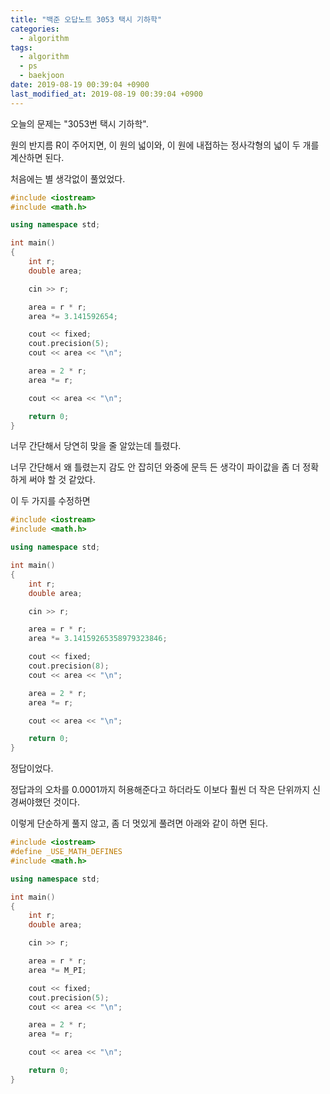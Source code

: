 ```yaml
---
title: "백준 오답노트 3053 택시 기하학"
categories:
  - algorithm
tags:
  - algorithm
  - ps
  - baekjoon
date: 2019-08-19 00:39:04 +0900
last_modified_at: 2019-08-19 00:39:04 +0900
---
```

오늘의 문제는 "3053번 택시 기하학".

원의 반지름 R이 주어지면, 이 원의 넓이와, 이 원에 내접하는 정사각형의 넓이 두 개를 계산하면 된다.

처음에는 별 생각없이 풀었었다.

```C++
#include <iostream>
#include <math.h>

using namespace std;

int main()
{
	int r;
	double area;

	cin >> r;

	area = r * r;
	area *= 3.141592654;

	cout << fixed;
	cout.precision(5);
	cout << area << "\n";

	area = 2 * r;
	area *= r;

	cout << area << "\n";

	return 0;
}
```

너무 간단해서 당연히 맞을 줄 알았는데 틀렸다.

너무 간단해서 왜 틀렸는지 감도 안 잡히던 와중에 문득 든 생각이 파이값을 좀 더 정확하게 써야 할 것 같았다.

이 두 가지를 수정하면

```C++
#include <iostream>
#include <math.h>

using namespace std;

int main()
{
	int r;
	double area;

	cin >> r;

	area = r * r;
	area *= 3.14159265358979323846;

	cout << fixed;
	cout.precision(8);
	cout << area << "\n";

	area = 2 * r;
	area *= r;

	cout << area << "\n";

	return 0;
}
```

정답이었다.

정답과의 오차를 0.0001까지 허용해준다고 하더라도 이보다 훨씬 더 작은 단위까지 신경써야했던 것이다.

이렇게 단순하게 풀지 않고, 좀 더 멋있게 풀려면 아래와 같이 하면 된다.

```C++
#include <iostream>
#define _USE_MATH_DEFINES
#include <math.h>

using namespace std;

int main()
{
	int r;
	double area;

	cin >> r;

	area = r * r;
	area *= M_PI;

	cout << fixed;
	cout.precision(5);
	cout << area << "\n";

	area = 2 * r;
	area *= r;

	cout << area << "\n";

	return 0;
}
```
